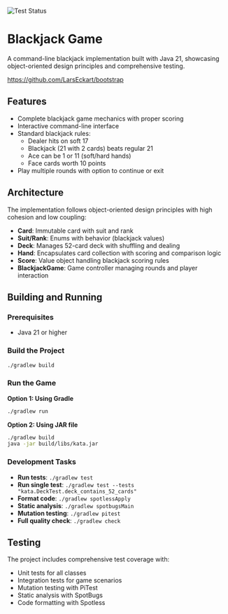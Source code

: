 ![Test Status](../../workflows/test/badge.svg)

# Blackjack Game

A command-line blackjack implementation built with Java 21, showcasing object-oriented design principles and comprehensive testing.

https://github.com/LarsEckart/bootstrap

## Features

- Complete blackjack game mechanics with proper scoring
- Interactive command-line interface
- Standard blackjack rules:
  - Dealer hits on soft 17
  - Blackjack (21 with 2 cards) beats regular 21
  - Ace can be 1 or 11 (soft/hard hands)
  - Face cards worth 10 points
- Play multiple rounds with option to continue or exit

## Architecture

The implementation follows object-oriented design principles with high cohesion and low coupling:

- **Card**: Immutable card with suit and rank
- **Suit/Rank**: Enums with behavior (blackjack values)
- **Deck**: Manages 52-card deck with shuffling and dealing
- **Hand**: Encapsulates card collection with scoring and comparison logic
- **Score**: Value object handling blackjack scoring rules
- **BlackjackGame**: Game controller managing rounds and player interaction

## Building and Running

### Prerequisites
- Java 21 or higher

### Build the Project
```bash
./gradlew build
```

### Run the Game

**Option 1: Using Gradle**
```bash
./gradlew run
```

**Option 2: Using JAR file**
```bash
./gradlew build
java -jar build/libs/kata.jar
```

### Development Tasks

- **Run tests**: `./gradlew test`
- **Run single test**: `./gradlew test --tests "kata.DeckTest.deck_contains_52_cards"`
- **Format code**: `./gradlew spotlessApply`
- **Static analysis**: `./gradlew spotbugsMain`
- **Mutation testing**: `./gradlew pitest`
- **Full quality check**: `./gradlew check`

## Testing

The project includes comprehensive test coverage with:
- Unit tests for all classes
- Integration tests for game scenarios
- Mutation testing with PiTest
- Static analysis with SpotBugs
- Code formatting with Spotless
